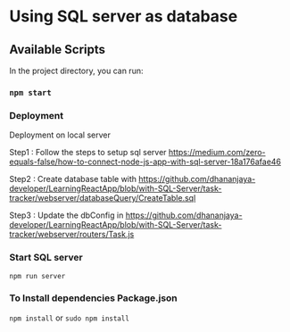 # Using SQL server as database

## Available Scripts

In the project directory, you can run:

### `npm start`

### Deployment

Deployment on local server

Step1 : Follow the steps to setup sql server https://medium.com/zero-equals-false/how-to-connect-node-js-app-with-sql-server-18a176afae46

Step2 : Create database table with https://github.com/dhananjaya-developer/LearningReactApp/blob/with-SQL-Server/task-tracker/webserver/databaseQuery/CreateTable.sql

Step3 : Update the dbConfig in https://github.com/dhananjaya-developer/LearningReactApp/blob/with-SQL-Server/task-tracker/webserver/routers/Task.js


### Start SQL server
`npm run server`

### To Install dependencies Package.json
`npm install` or `sudo npm install`
